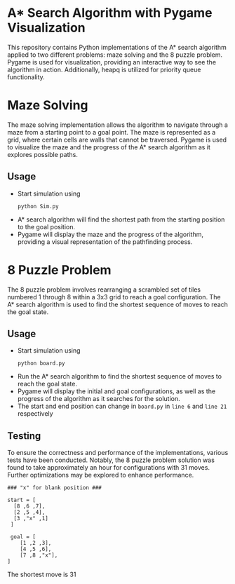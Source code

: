 # A* Search Algorithm with Pygame Visualization
This repository contains Python implementations of the A* search algorithm applied to two different problems: maze solving and the 8 puzzle problem. Pygame is used for visualization, providing an interactive way to see the algorithm in action. Additionally, heapq is utilized for priority queue functionality.
# Maze Solving
The maze solving implementation allows the algorithm to navigate through a maze from a starting point to a goal point. The maze is represented as a grid, where certain cells are walls that cannot be traversed. Pygame is used to visualize the maze and the progress of the A* search algorithm as it explores possible paths.
## Usage
- Start simulation using
  ```
  python Sim.py
  ```
- A* search algorithm will find the shortest path from the starting position to the goal position.
- Pygame will display the maze and the progress of the algorithm, providing a visual representation of the pathfinding process.

# 8 Puzzle Problem
The 8 puzzle problem involves rearranging a scrambled set of tiles numbered 1 through 8 within a 3x3 grid to reach a goal configuration. The A* search algorithm is used to find the shortest sequence of moves to reach the goal state.

## Usage
- Start simulation using
  ```
  python board.py
  ```
- Run the A* search algorithm to find the shortest sequence of moves to reach the goal state.
- Pygame will display the initial and goal configurations, as well as the progress of the algorithm as it searches for the solution.
- The start and end position can change in   ``` board.py ``` in ```line 6``` and ```line 21``` respectively 

## Testing
To ensure the correctness and performance of the implementations, various tests have been conducted. Notably, the 8 puzzle problem solution was found to take approximately an hour for configurations with 31 moves. Further optimizations may be explored to enhance performance.
```
### "x" for blank position ###

start = [ 
  [8 ,6 ,7],
  [2 ,5 ,4],
  [3 ,"x" ,1]
 ]
 
 goal = [
    [1 ,2 ,3],
    [4 ,5 ,6],
    [7 ,8 ,"x"],
]
```
The shortest move is 31


